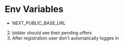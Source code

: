 # Env Variables

-   NEXT_PUBLIC_BASE_URL

2. bidder should see their pending offers
3. After registration user don't automatically logges in

